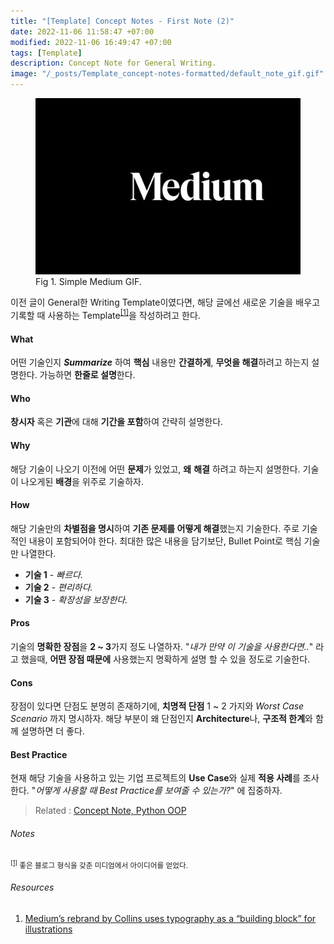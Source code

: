 ```yaml
---
title: "[Template] Concept Notes - First Note (2)"
date: 2022-11-06 11:58:47 +07:00
modified: 2022-11-06 16:49:47 +07:00
tags: [Template]
description: Concept Note for General Writing.
image: "/_posts/Template_concept-notes-formatted/default_note_gif.gif"
---
```


<figure>
<img src="https://raw.githubusercontent.com/avoholo/avoholo.github.io/master/_posts/Template_concept-notes-formatted/default_note_gif.gif" alt="default_note_gif">
<figcaption>Fig 1. Simple Medium GIF.</figcaption>
</figure>


이전 글이 General한 Writing Template이였다면, 해당 글에선 새로운 기술을 배우고 기록할 때 사용하는 Template<sup id="medium">[[1]](#medium-ref)</sup>을 작성하려고 한다.



#### What

어떤 기술인지 ***Summarize*** 하여 **핵심** 내용만 **간결하게**, **무엇을 해결**하려고 하는지 설명한다. 가능하면 **한줄로 설명**한다.



#### Who

**창시자** 혹은 **기관**에 대해 **기간을 포함**하여 간략히 설명한다.



#### Why

해당 기술이 나오기 이전에 어떤 **문제**가 있었고, **왜** **해결** 하려고 하는지 설명한다. 기술이 나오게된 **배경**을 위주로 기술하자.



#### How

해당 기술만의 **차별점을 명시**하여 **기존 문제를 어떻게 해결**했는지 기술한다. 주로 기술적인 내용이 포함되어야 한다. 최대한 많은 내용을 담기보단, Bullet Point로 핵심 기술만 나열한다.

- **기술 1** - *빠르다.*
- **기술 2** - *편리하다.*
- **기술 3** - *확장성을 보장한다.*



#### Pros

기술의 **명확한 장점**을 **2 ~ 3**가지 정도 나열하자. "*내가 만약 이 기술을 사용한다면..*" 라고 했을때, **어떤 장점 때문에** 사용했는지 명확하게 설명 할 수 있을 정도로 기술한다.



#### Cons

장점이 있다면 단점도 분명히 존재하기에, **치명적 단점** 1 ~ 2 가지와 *Worst Case Scenario* 까지 명시하자. 해당 부분이 왜 단점인지 **Architecture**나, **구조적 한계**와 함께 설명하면 더 좋다.



#### Best Practice

현재 해당 기술을 사용하고 있는 기업 프로젝트의 **Use Case**와 실제 **적용 사례**를 조사한다. "*어떻게 사용할 때 Best Practice를 보여줄 수 있는가?*" 에 집중하자.



> Related :
> <a href="/concept-notes">Concept Note, </a> 
> <a href="/concept-notes">Python OOP</a> 




###### Notes
<small id="medium-ref"><sup>[[1]](#medium)</sup> 좋은 블로그 형식을 갖춘 미디엄에서 아이디어를 얻었다.</small>

###### Resources
1. [Medium’s rebrand by Collins uses typography as a “building block” for illustrations](https://www.itsnicethat.com/news/collins-medium-rebrand-graphic-design-191020)